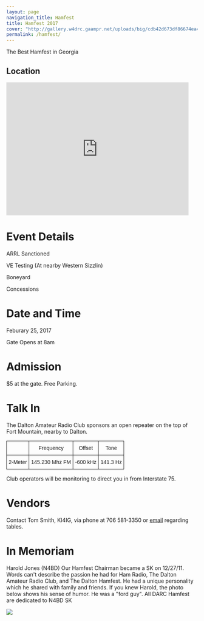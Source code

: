 ```yaml
---
layout: page
navigation_title: Hamfest
title: Hamfest 2017
cover: "http://gallery.w4drc.gaampr.net/uploads/big/cdb42d673df86674ea4131549682ff3e.jpg"
permalink: /hamfest/
---
```


The Best Hamfest in Georgia

## Location

<iframe src="https://www.google.com/maps/embed?pb=!1m18!1m12!1m3!1d3276.6346804924533!2d-84.96145568427806!3d34.78997098041169!2m3!1f0!2f0!3f0!3m2!1i1024!2i768!4f13.1!3m3!1m2!1s0x8860756dc823a05f%3A0x1ca05a950164cc0f!2sNorth+Ga+AG+Fair+Association!5e0!3m2!1sen!2sus!4v1481250475611" width="480" height="350" frameborder="0" style="border:0" allowfullscreen></iframe>

# Event Details

ARRL Sanctioned

VE Testing (At nearby Western Sizzlin)

Boneyard

Concessions

# Date and Time 

Feburary 25, 2017

Gate Opens at 8am

# Admission

$5 at the gate. Free Parking.

# Talk In

The Dalton Amateur Radio Club sponsors an open repeater on the top of Fort Mountain, nearby to Dalton. 

<style type="text/css">
.tg  {border-collapse:collapse;border-spacing:0;}
.tg td{font-family:Arial, sans-serif;font-size:14px;padding:10px 5px;border-style:solid;border-width:1px;overflow:hidden;word-break:normal;}
.tg th{font-family:Arial, sans-serif;font-size:14px;font-weight:normal;padding:10px 5px;border-style:solid;border-width:1px;overflow:hidden;word-break:normal;}
.tg .tg-yw4l{vertical-align:top}
</style>
<table class="tg">
  <tr>
    <th class="tg-031e"></th>
    <th class="tg-031e">Frequency</th>
    <th class="tg-031e">Offset</th>
    <th class="tg-yw4l">Tone</th>
  </tr>
  <tr>
    <td class="tg-031e">2-Meter</td>
    <td class="tg-031e">145.230 Mhz FM</td>
    <td class="tg-031e">-600 kHz</td>
    <td class="tg-yw4l">141.3 Hz</td>
  </tr>
</table>

Club operators will be monitoring to direct you in from Interstate 75.

# Vendors

Contact Tom Smith, KI4IG, via phone at 706 581-3350 or [email](mailto:W4DRC@yahoo.com) regarding tables.

# In Memoriam

Harold Jones (N4BD) Our Hamfest Chairman  became a SK on 12/27/11. Words can't describe the passion he had for Ham Radio, The Dalton Amateur Radio Club, and The Dalton Hamfest. He had a unique personality which he shared with family and friends. If you knew Harold, the photo below shows his sense of humor. He was a "ford guy". All DARC Hamfest are dedicated to N4BD SK

<img src="http://gallery.w4drc.gaampr.net/uploads/big/9cf57e5e5e968e5e25829f3522737a27.jpg" />